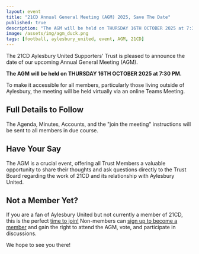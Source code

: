 ```yaml
---
layout: event
title: "21CD Annual General Meeting (AGM) 2025, Save The Date"
published: true
description: "The AGM will be held on THURSDAY 16TH OCTOBER 2025 at 7:30 PM"
image: /assets/img/agm_duck.png
tags: [football, aylesbury_united, event, AGM, 21CD]
---
```

The 21CD Aylesbury United Supporters' Trust is pleased to announce the date of our upcoming Annual General Meeting (AGM).

**The AGM will be held on THURSDAY 16TH OCTOBER 2025 at 7:30 PM.**

To make it accessible for all members, particularly those living outside of Aylesbury, the meeting will be held virtually via an online Teams Meeting.

## Full Details to Follow 

The Agenda, Minutes, Accounts, and the "join the meeting" instructions will be sent to all members in due course.

## Have Your Say

The AGM is a crucial event, offering all Trust Members a valuable opportunity to share their thoughts and ask questions directly to the Trust Board regarding the work of 21CD and its relationship with Aylesbury United.

## Not a Member Yet?

If you are a fan of Aylesbury United but not currently a member of 21CD, this is the perfect [time to join!](/members.html) Non-members can [sign up to become a member](/members.html) and gain the right to attend the AGM, vote, and participate in discussions.

We hope to see you there!
